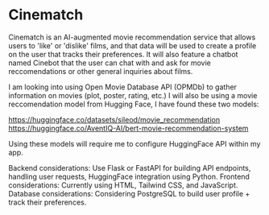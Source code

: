 # Cinematch

Cinematch is an AI-augmented movie recommendation service that allows users to 'like' or 'dislike' films, and that data will be used to create a profile on the user that tracks their preferences. It will also feature a chatbot named Cinebot that the user can chat with and ask for movie reccomendations or other general inquiries about films.

I am looking into using Open Movie Database API (OPMDb) to gather information on movies (plot, poster, rating, etc.)
I will also be using a movie reccomendation model from Hugging Face, I have found these two models:

https://huggingface.co/datasets/sileod/movie_recommendation
https://huggingface.co/AventIQ-AI/bert-movie-recommendation-system

Using these models will require me to configure HuggingFace API within my app.

Backend considerations: Use Flask or FastAPI for building API endpoints, handling user requests, HuggingFace integration using Python.
Frontend considerations: Currently using HTML, Tailwind CSS, and JavaScript.
Database considerations: Considering PostgreSQL to build user profile + track their preferences.


